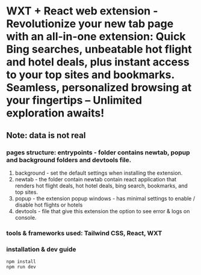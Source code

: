 # WXT + React web extension - Revolutionize your new tab page with an all-in-one extension: Quick Bing searches, unbeatable hot flight and hotel deals, plus instant access to your top sites and bookmarks. Seamless, personalized browsing at your fingertips – Unlimited exploration awaits! 

## Note: data is not real

### pages structure: entrypoints - folder contains newtab, popup and background folders and devtools file. 
1. background - set the default settings when installing the extension. 
2. newtab - the folder contain newtab contain react application that renders hot flight deals, hot hotel deals, bing search, bookmarks, and top sites.
3. popup - the extension popup windows - has minimal settings to enable / disable hot flights or hotels  
4. devtools - file that give this extension the option to see error & logs on console.

### tools & frameworks used: Tailwind CSS, React, WXT

### installation & dev guide
```
npm install
npm run dev
```
